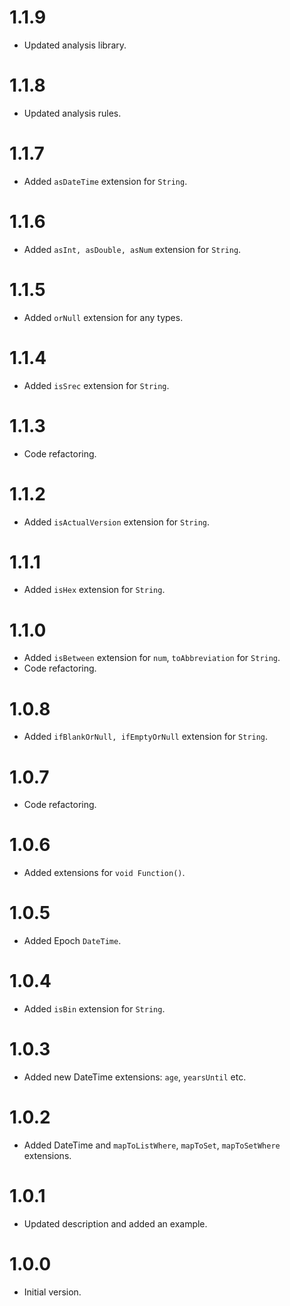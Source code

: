 # 1.1.9

- Updated analysis library.

# 1.1.8

- Updated analysis rules.

# 1.1.7

- Added `asDateTime` extension for `String`.

# 1.1.6

- Added `asInt, asDouble, asNum` extension for `String`.

# 1.1.5

- Added `orNull` extension for any types.

# 1.1.4

- Added `isSrec` extension for `String`.

# 1.1.3

- Code refactoring.

# 1.1.2

- Added `isActualVersion` extension for `String`.

# 1.1.1

- Added `isHex` extension for `String`.

# 1.1.0

- Added `isBetween` extension for `num`, `toAbbreviation` for `String`.
- Code refactoring.

# 1.0.8

- Added `ifBlankOrNull, ifEmptyOrNull` extension for `String`.

# 1.0.7

- Code refactoring.

# 1.0.6

- Added extensions for `void Function()`.

# 1.0.5

- Added Epoch `DateTime`.

# 1.0.4

- Added `isBin` extension for `String`.

# 1.0.3

- Added new DateTime extensions: `age`, `yearsUntil` etc.

# 1.0.2

- Added DateTime and `mapToListWhere`, `mapToSet`, `mapToSetWhere` extensions.

# 1.0.1

- Updated description and added an example.

# 1.0.0

- Initial version.
